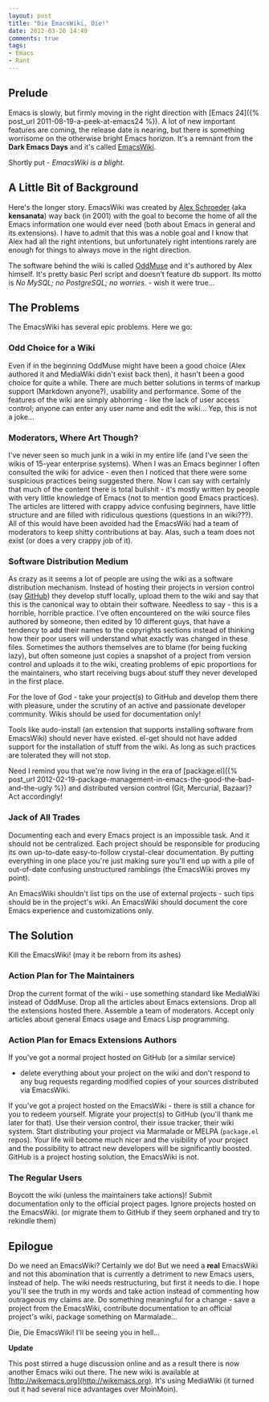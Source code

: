 ```yaml
---
layout: post
title: "Die EmacsWiki, Die!"
date: 2012-03-20 14:49
comments: true
tags:
- Emacs
- Rant
---
```


## Prelude

Emacs is slowly, but firmly moving in the right direction with
[Emacs 24]({% post_url 2011-08-19-a-peek-at-emacs24 %}). A
lot of new important features are coming, the release date is nearing,
but there is something worrisome on the otherwise bright Emacs
horizon. It's a remnant from the **Dark Emacs Days** and it's called
[EmacsWiki](http://emacswiki.org).

Shortly put - _EmacsWiki is a blight_.

<!--more-->

## A Little Bit of Background

Here's the longer story. EmacsWiki was created by
[Alex Schroeder](http://www.emacswiki.org/alex/) (aka **kensanata**)
way back (in 2001) with the goal to become the home of all the Emacs
information one would ever need (both about Emacs in general and its
extensions). I have to admit that this was a noble goal and I know that
Alex had all the right intentions, but unfortunately right intentions
rarely are enough for things to always move in the right
direction.

The software behind the wiki is called
[OddMuse](http://www.oddmuse.org/cgi-bin/oddmuse) and it's authored by
Alex himself. It's pretty basic Perl script and doesn't feature db
support. Its motto is _No MySQL; no PostgreSQL; no worries._ - wish it
were true...

## The Problems

The EmacsWiki has several epic problems. Here we go:

### Odd Choice for a Wiki

Even if in the beginning OddMuse might have been a good choice (Alex
authored it and MediaWiki didn't exist back then), it hasn't been a
good choice for quite a while. There are much better solutions in
terms of markup support (Markdown anyone?), usability and
performance. Some of the features of the wiki are simply abhorring -
like the lack of user access control; anyone can enter any user name and
edit the wiki... Yep, this is not a joke...

### Moderators, Where Art Though?

I've never seen so much junk in a wiki in my entire life (and I've
seen the wikis of 15-year enterprise systems). When I was
an Emacs beginner I often consulted the wiki for advice - even then I
noticed that there were some suspicious practices being suggested
there. Now I can say with certainly that much of the content there is
total bullshit - it's mostly written by people with very little
knowledge of Emacs (not to mention good Emacs practices). The articles
are littered with crappy advice confusing beginners, have little
structure and are filled with ridiculous questions (questions in an
wiki???). All of this would have been avoided had the EmacsWiki had a
team of moderators to keep shitty contributions at bay. Alas, such a
team does not exist (or does a very crappy job of it).

### Software Distribution Medium

As crazy as it seems a lot of people are using the wiki as a software
distribution mechanism. Instead of hosting their projects in version
control (say [GitHub](http://github.com)) they develop stuff locally,
upload them to the wiki and say that this is the canonical way to
obtain their software. Needless to say - this is a horrible, horrible
practice. I've often encountered on the wiki source files authored by
someone, then edited by 10 different guys, that have a tendency to add
their names to the copyrights sections instead of thinking how their
poor users will understand what exactly was changed in these
files. Sometimes the authors themselves are to blame (for being
fucking lazy), but often someone just copies a snapshot of a project
from version control and uploads it to the wiki, creating problems of
epic proportions for the maintainers, who start receiving bugs about
stuff they never developed in the first place.

For the love of God - take your project(s) to GitHub and develop them
there with pleasure, under the scrutiny of an active and passionate
developer community. Wikis should be used for documentation only!

Tools like audo-install (an extension that supports installing
software from EmacsWiki) should never have existed. el-get should not
have added support for the installation of stuff from the wiki. As
long as such practices are tolerated they will not stop.

Need I remind you that we're now living in the era of
[package.el]({% post_url 2012-02-19-package-management-in-emacs-the-good-the-bad-and-the-ugly %})
and distributed version control (Git, Mercurial, Bazaar)? Act accordingly!

### Jack of All Trades

Documenting each and every Emacs project is an impossible task. And it
should not be centralized. Each project should be responsible for
producing its own up-to-date easy-to-follow crystal-clear
documentation. By putting everything in one place you're just making
sure you'll end up with a pile of out-of-date confusing unstructured
ramblings (the EmacsWiki proves my point).

An EmacsWiki shouldn't list tips on the use of external projects -
such tips should be in the project's wiki. An EmacsWiki should
document the core Emacs experience and customizations only.

## The Solution

Kill the EmacsWiki! (may it be reborn from its ashes)

### Action Plan for The Maintainers

Drop the current format of the wiki - use something standard like
MediaWiki instead of OddMuse. Drop all the articles about Emacs
extensions. Drop all the extensions hosted there. Assemble
a team of moderators. Accept only articles about general Emacs usage
and Emacs Lisp programming.

### Action Plan for Emacs Extensions Authors

If you've got a normal project hosted on GitHub (or a similar service)
- delete everything about your project on the wiki and don't respond
to any bug requests regarding modified copies of your sources
distributed via EmacsWiki.

If you've got a project hosted on the EmacsWiki - there is still
a chance for you to redeem yourself. Migrate your project(s) to GitHub
(you'll thank me later for that). Use their version control, their
issue tracker, their wiki system. Start distributing your project via
Marmalade or MELPA (`package.el` repos). Your life will become much nicer and
the visibility of your project and the possibility to attract new
developers will be significantly boosted. GitHub is a project hosting
solution, the EmacsWiki is not.

### The Regular Users

Boycott the wiki (unless the maintainers take actions)! Submit
documentation only to the official project pages. Ignore projects
hosted on the EmacsWiki. (or migrate them to GitHub if they seem
orphaned and try to rekindle them)

## Epilogue

Do we need an EmacsWiki? Certainly we do! But we need a **real**
EmacsWiki and not this abomination that is currently a detriment to
new Emacs users, instead of help. The wiki needs restructuring, but
first it needs to die. I hope you'll see the truth in my words and
take action instead of commenting how outrageous my claims are. Do
something meaningful for a change - save a project from the EmacsWiki,
contribute documentation to an official project's wiki, package
something on Marmalade...

Die, Die EmacsWiki! I'll be seeing you in hell...

**Update**

This post stirred a huge discussion online and as a result there is
now another Emacs wiki out there. The new wiki is available at
[http://wikemacs.org](http://wikemacs.org). It's using MediaWiki (it
turned out it had several nice advantages over MoinMoin).
